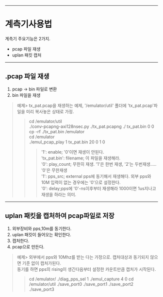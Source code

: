 
***
# 계측기사용법  
계측기 주요기능은 2가지.  
- pcap 파일 재생  
- uplan 패킷 캡처  
  
  
***
## .pcap 파일 재생  
1. pcap -> bin 파일로 변환  
2. bin 파일을 재생  
  
>예제> tx_pat.pcap을 재생하는 예제, '/emulator/util' 폴더에 'tx_pat.pcap'파일을 미리 복사놓은 상태로 가정.  
>>cd /emulator/util  
>>./conv-pcapng-axi128nsec.py ./tx_pat.pcapng ./ tx_pat.bin 0 0  
>>cp -rf ./tx_pat.bin /emulator  
>>cd /emulator  
>>./emul_pcap_play 1 tx_pat.bin  20 0 1 0  
>>> '1': enable; '0'이면 재생이 안된다.  
>>> 'tx_pat.bin': filename; 이 파일을 재생해라.  
>>> '0': play_count; 무한히 재생. '1'은 한번 재생, '2'는 두번재생..... '0'은 무한재생  
>>> '1': pps_src; external pps에 동기해서 재생해다. 외부 pps와 10M 입력이 없는 경우에는 '0'으로 설정한다.  
>>> '0': delay;pps에 '0'-ns이후부터 재생해라  1000이면 1us지나고 재생을 하라는 의미.
  
  
***
## uplan 패킷을 캡처하여 pcap파일로 저장
1. 외부장비와 pps,10m를 동기한다.
2. uplan 패킷이 들어오는 확인한다.
3. 캡처한다.
3. pcap으로 만든다.

>예제> 외부에서 pps와 10Mhz를 받는 다는 가정으로.  캡처대상과 동기되지 않으면 기준 없이 캡처가된다.  
>동기를 하면 pps의 rising이 생긴다음부터 설정한 카운트만큼 캡처가 시작된다.
>>cd /emulator/
>>./diag_pps_sel 1
>>./emul_capture 4 0
>>cd /emulator/util
>>./save_port0
>>./save_port1
>>./save_port2
>>./save_port3


